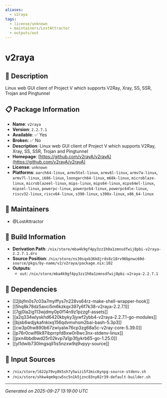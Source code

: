 ```yaml
---
aliases:
  - v2raya
tags:
  - license/unknown
  - maintainers/LostAttractor
  - outputs/out
---
```


# v2raya

## 📝 Description

Linux web GUI client of Project V which supports V2Ray, Xray, SS, SSR, Trojan and Pingtunnel

## 📋 Package Information

- **Name**: `v2raya`
- **Version**: `2.2.7.1`
- **Available**: ✅ Yes
- **Broken**: ✅ No
- **Description**: Linux web GUI client of Project V which supports V2Ray, Xray, SS, SSR, Trojan and Pingtunnel
- **Homepage**: [https://github.com/v2rayA/v2rayA](https://github.com/v2rayA/v2rayA)
- **License**: `unknown`
- **Platforms**: `aarch64-linux`, `armv5tel-linux`, `armv6l-linux`, `armv7a-linux`, `armv7l-linux`, `i686-linux`, `loongarch64-linux`, `m68k-linux`, `microblaze-linux`, `microblazeel-linux`, `mips-linux`, `mips64-linux`, `mips64el-linux`, `mipsel-linux`, `powerpc-linux`, `powerpc64-linux`, `powerpc64le-linux`, `riscv32-linux`, `riscv64-linux`, `s390-linux`, `s390x-linux`, `x86_64-linux`
## 👥 Maintainers

- @LostAttractor


## 🔧 Build Information

- **Derivation Path**: `/nix/store/mba4k9gf4py3zz1h0a1zmnsdfwij8pbi-v2raya-2.2.7.1.drv`
- **Source Position**: `/nix/store/ns30sqxb36k8jrds8z18rv96bpnwc60d-source/pkgs/by-name/v2/v2raya/package.nix:102`
- **Outputs**:
  - `out`:  `/nix/store/mba4k9gf4py3zz1h0a1zmnsdfwij8pbi-v2raya-2.2.7.1`

## 🔗 Dependencies

- [[2jbjfm0s7c03a7mylffys7n228vs64rz-make-shell-wrapper-hook]]
- [[5hq8k78dz5avci5m6kzkqx397y6f7k38-v2raya-2.2.7.1]]
- [[7gj0la2ig113wjdmy0p0f14n9z1pzzgf-assets]]
- [[a2q334wlyskhd6420kbyky3jywf2ybb4-v2raya-2.2.7.1-go-modules]]
- [[bjsb6wdjykafnkixq156qdvmxhsm2bai-bash-5.3p3]]
- [[cw3p0hw890b67zwiyalw76cp3zg68a5c-v2ray-core-5.39.0]]
- [[p76r0cwlf6k97ibprrpfd8xw0r8wc3nx-stdenv-linux]]
- [[pxn4bbdbwd25r02kvp7a1jp3fjykrb65-go-1.25.0]]
- [[yl1dwib730lmgsqll1is5nzxw9q9vpyy-source]]

## 📁 Input Sources

- `/nix/store/l622p70vy8k5sh7y5wizi5f2mic6ynpg-source-stdenv.sh`
- `/nix/store/shkw4qm9qcw5sc5n1k5jznc83ny02r39-default-builder.sh`

---
*Generated on 2025-09-27 13:19:00 UTC*
